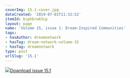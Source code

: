 ```yaml
---
coverImg: 15.1-cover.jpg
dateCreated: '2019-07-01T11:32:52'
itemId: bcphbrw63cp
layout: page
name: 'Volume 15, issue 1: Dream-Inspired Communities'
tags:
- hasAuthor: dreamnetwork
- hasTag: dream-network-volume-15
- hasTag: dreamnetwork
type: post
urlSlug: '15.1'
---
```

<img class="card-journal-img" src="../images/15.1-rect.jpg"/><a href="../files/pdfs/Volume_15/15.1-Dream-Network-Vol-15-No-1.pdf" download="">Download issue 15.1</a>